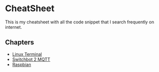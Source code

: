 # CheatSheet

This is my cheatsheet with all the code snippet that I search frequently on internet.



## Chapters
- [Linux Terminal](Linux%20Terminal.md)
- [Switchbot 2 MQTT](sbm2mqtt.md)
- [Raspbian](Raspbian.md)
